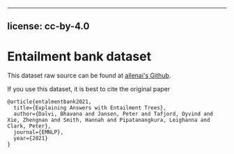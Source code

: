 
  
---
license: cc-by-4.0
---


# Entailment bank dataset
This dataset raw source can be found at [allenai's Github](https://github.com/allenai/entailment_bank/). 

If you use this dataset, it is best to cite the original paper
```
@article{entalmentbank2021,
  title={Explaining Answers with Entailment Trees},
  author={Dalvi, Bhavana and Jansen, Peter and Tafjord, Oyvind and Xie, Zhengnan and Smith, Hannah and Pipatanangkura, Leighanna and Clark, Peter},
  journal={EMNLP},
  year={2021}
}
```